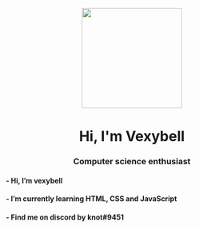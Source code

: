 <p align="center">
  <img src="https://i.imgur.com/1TF6waY.gif" height="200"/>
</p>

<h1 align="center">Hi, I'm Vexybell</h1>
<h3 align="center">Computer science enthusiast</h3>

<h4> - Hi, I’m vexybell</h4>
<h4> - I’m currently learning HTML, CSS and JavaScript</h4>
<h4> - Find me on discord by knot#9451</h4>
